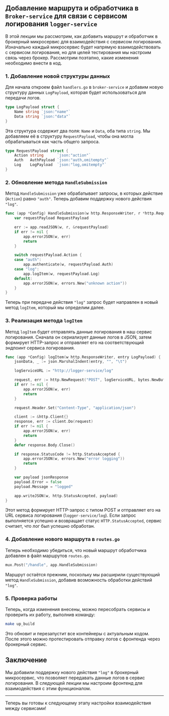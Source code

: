 ## Добавление маршрута и обработчика в `Broker-service` для связи с сервисом логирования `logger-service`

В этой лекции мы рассмотрим, как добавить маршрут и обработчик в брокерный микросервис для взаимодействия с сервисом логирования. Изначально каждый микросервис будет напрямую взаимодействовать с сервисом логирования, но для целей тестирования мы настроим связь через брокер. Рассмотрим поэтапно, какие изменения необходимо внести в код.

### 1. Добавление новой структуры данных

Для начала откроем файл `handlers.go` в `broker-service` и добавим новую структуру данных `LogPayload`, которая будет использоваться для передачи логов.

```go
type LogPayload struct {
    Name string `json:"name"`
    Data string `json:"data"`
}
```

Эта структура содержит два поля: `Name` и `Data`, оба типа `string`. Мы добавляем её в структуру `RequestPayload`, чтобы она могла обрабатываться как часть общего запроса.

```go
type RequestPayload struct {
    Action string      `json:"action"`
    Auth   AuthPayload `json:"auth,omitempty"`
    Log    LogPayload  `json:"log,omitempty"`
}
```

### 2. Обновление метода `HandleSubmission`

Метод `HandleSubmission` уже обрабатывает запросы, в которых действие (`Action`) равно `"auth"`. Теперь добавим поддержку нового действия `"log"`.

```go
func (app *Config) HandleSubmission(w http.ResponseWriter, r *http.Request) {
    var requestPayload RequestPayload

    err := app.readJSON(w, r, &requestPayload)
    if err != nil {
        app.errorJSON(w, err)
        return
    }

    switch requestPayload.Action {
    case "auth":
        app.authenticate(w, requestPayload.Auth)
    case "log":
        app.logItem(w, requestPayload.Log)
    default:
        app.errorJSON(w, errors.New("unknown action"))
    }
}
```

Теперь при передаче действия `"log"` запрос будет направлен в новый метод `logItem`, который мы определим далее.

### 3. Реализация метода `logItem`

Метод `logItem` будет отправлять данные логирования в наш сервис логирования. Сначала он сериализует данные логов в JSON, затем формирует HTTP-запрос и отправляет его на соответствующий эндпоинт сервиса логирования.

```go
func (app *Config) logItem(w http.ResponseWriter, entry LogPayload) {
    jsonData, _ := json.MarshalIndent(entry, "", "\t")

    logServiceURL := "http://logger-service/log"

    request, err := http.NewRequest("POST", logServiceURL, bytes.NewBuffer(jsonData))
    if err != nil {
        app.errorJSON(w, err)
        return
    }

    request.Header.Set("Content-Type", "application/json")

    client := &http.Client{}
    response, err := client.Do(request)
    if err != nil {
        app.errorJSON(w, err)
        return
    }
    defer response.Body.Close()

    if response.StatusCode != http.StatusAccepted {
        app.errorJSON(w, errors.New("error logging"))
        return
    }

    var payload jsonResponse
    payload.Error = false
    payload.Message = "logged"

    app.writeJSON(w, http.StatusAccepted, payload)
}
```

Этот метод формирует HTTP-запрос с типом POST и отправляет его на URL сервиса логирования (`logger-service/log`). Если запрос выполняется успешно и возвращает статус `HTTP.StatusAccepted`, сервис считает, что лог был успешно обработан.

### 4. Добавление нового маршрута в `routes.go`

Теперь необходимо убедиться, что новый маршрут обработчика добавлен в файл маршрутов `routes.go`.

```go
mux.Post("/handle", app.HandleSubmission)
```

Маршрут остаётся прежним, поскольку мы расширили существующий метод `HandleSubmission`, добавив возможность обработки действий `"log"`.

### 5. Проверка работы

Теперь, когда изменения внесены, можно пересобрать сервисы и проверить их работу, выполнив команду:

```bash
make up_build
```

Это обновит и перезапустит все контейнеры с актуальным кодом. После этого можно протестировать отправку логов с фронтенда через брокерный сервис.

## Заключение

Мы добавили поддержку нового действия `"log"` в брокерный микросервис, что позволяет передавать данные логов в сервис логирования. В следующей лекции мы настроим фронтенд для взаимодействия с этим функционалом.

---

Теперь вы готовы к следующему этапу настройки взаимодействия между сервисами!
